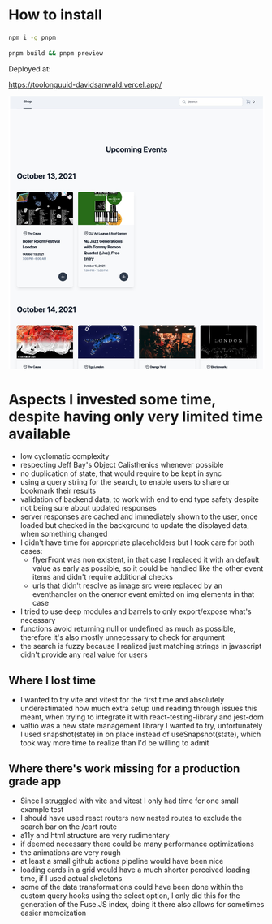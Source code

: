 # How to install

```bash
npm i -g pnpm
```

```bash
pnpm build && pnpm preview
```

Deployed at:

https://toolonguuid-davidsanwald.vercel.app/

![Screenshot](./Screen.jpg)

# Aspects I invested some time, despite having only very limited time available

- low cyclomatic complexity
- respecting Jeff Bay's Object Calisthenics whenever possible
- no duplication of state, that would require to be kept in sync
- using a query string for the search, to enable users to share or bookmark their results
- validation of backend data, to work with end to end type safety despite not being sure about updated responses
- server responses are cached and immediately shown to the user, once loaded but checked in the background to update the displayed data, when something changed
- I didn't have time for appropriate placeholders but I took care for both cases:
  - flyerFront was non existent, in that case I replaced it with an default value as early as possible, so it could be handled like the other event items and didn't require additional checks
  - urls that didn't resolve as image src were replaced by an eventhandler on the onerror event emitted on img elements in that case
- I tried to use deep modules and barrels to only export/expose what's necessary
- functions avoid returning null or undefined as much as possible, therefore it's also mostly unnecessary to check for argument
- the search is fuzzy because I realized just matching strings in javascript didn't provide any real value for users

## Where I lost time

- I wanted to try vite and vitest for the first time and absolutely underestimated how much extra setup und reading through issues this meant, when trying to integrate it with react-testing-library and jest-dom
- valtio was a new state management library I wanted to try, unfortunately I used snapshot(state) in on place instead of useSnapshot(state), which took way more time to realize than I'd be willing to admit

## Where there's work missing for a production grade app

- Since I struggled with vite and vitest I only had time for one small example test
- I should have used react routers new nested routes to exclude the search bar on the /cart route
- a11y and html structure are very rudimentary
- if deemed necessary there could be many performance optimizations
- the animations are very rough
- at least a small github actions pipeline would have been nice
- loading cards in a grid would have a much shorter perceived loading time, if I used actual skeletons
- some of the data transformations could have been done within the custom query hooks using the select option, I only did this for the generation of the Fuse.JS index, doing it there also allows for sometimes easier memoization
